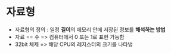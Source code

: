 # 자료형
- 자료형의 정의 : 일정 **길이**의 메모리 안에 저장된 정보를 **해석하는 방법**
- 자료 == 수 => 컴퓨터에서 0 또는 1로 표현 가능함
- 32bit 체제 => 해당 CPU의 레지스터의 크기를 나타냄 